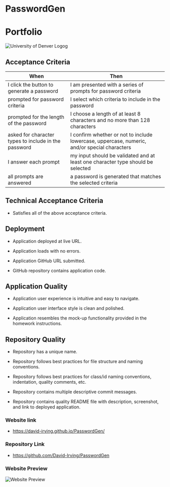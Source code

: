 # PasswordGen

# Portfolio
![University of Denver Logog](https://d92mrp7hetgfk.cloudfront.net/images/sites/misc/denver-switchup-thumbnail-a/original.png?1560210160)
## Acceptance Criteria
 |When       | Then
 | --------- |--------
 | I click the button to generate a password | I am presented with a series of prompts for password criteria
 | prompted for password criteria | I select which criteria to include in the password
 | prompted for the length of the password | I choose a length of at least 8 characters and no more than 128 characters
 | asked for character types to include in the password | I confirm whether or not to include lowercase, uppercase, numeric, and/or special characters
 | I answer each prompt | my input should be validated and at least one character type should be selected
 | all prompts are answered | a password is generated that matches the selected criteria | the password is generated | the password is either displayed in an alert or written to the page
 ## Technical Acceptance Criteria
* Satisfies all of the above acceptance criteria.

## Deployment
* Application deployed at live URL.

* Application loads with no errors.

* Application GitHub URL submitted.

* GitHub repository contains application code.
## Application Quality
* Application user experience is intuitive and easy to navigate.

* Application user interface style is clean and polished.

* Application resembles the mock-up functionality provided in the homework instructions.
## Repository Quality
* Repository has a unique name.

* Repository follows best practices for file structure and naming conventions.

* Repository follows best practices for class/id naming conventions, indentation, quality comments, etc.

* Repository contains multiple descriptive commit messages.

* Repository contains quality README file with description, screenshot, and link to deployed application.

### Website link
*  https://david-irving.github.io/PasswordGen/

### Repository Link
* https://github.com/David-Irving/PasswordGen

### Website Preview
![Website Preview](https://github.com/David-Irving/Portfolio/blob/main/Images/passwordgeneratorPreview.png)